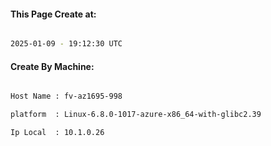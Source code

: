 
   
#### This Page Create at:

```bash

2025-01-09 - 19:12:30 UTC

```

#### Create By Machine:

```bash

Host Name : fv-az1695-998

platform  : Linux-6.8.0-1017-azure-x86_64-with-glibc2.39

Ip Local  : 10.1.0.26

```

